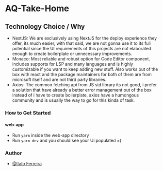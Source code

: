 # AQ-Take-Home

## Technology Choice / Why

- NextJS: We are exclusively using NextJS for the deploy experience they offer, its much easier, with that said, we are not gonna use it to its full potential since the UI requirements of this projects are not elaborated enough to create boilerplate or unnecessary improvements.
- Monaco: Most reliable and robust option for Code Editor component, includes supports for LSP and many languages and is highly customizable if you want to keep adding new stuff. Also works out of the box with react and the package maintainers for both of them are from microsoft itself and are not third party libraries.
- Axios: The common fetching api from JS std library its not good, i prefer a solution that have already a better error management out of the box instead of i have to create boilerplate, axios have a humongous community and is usually the way to go for this kinda of task.

### How to Get Started

#### web-app

- Run `yarn` inside the web-app directory
- Run `yarn dev` and you should see your UI populated =)

### Author

- [@Italo Ferreira](https://www.github.com/italofd)
